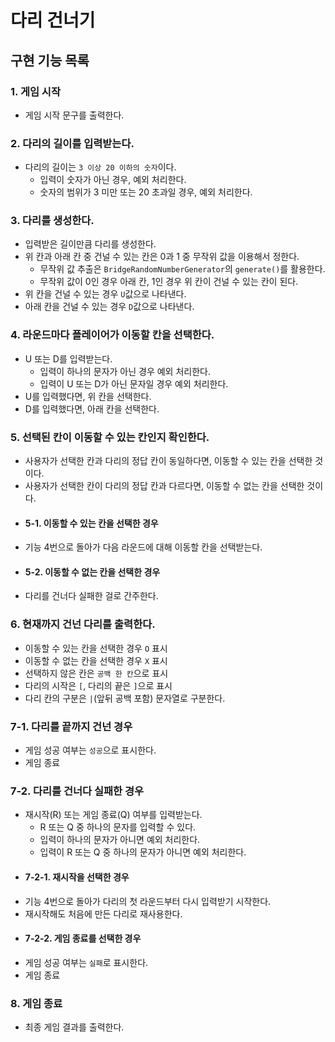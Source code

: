 # 다리 건너기

## 구현 기능 목록

### 1. 게임 시작

- 게임 시작 문구를 출력한다.

### 2. 다리의 길이를 입력받는다.

- 다리의 길이는 `3 이상 20 이하의 숫자`이다.
  - 입력이 숫자가 아닌 경우, 예외 처리한다.
  - 숫자의 범위가 3 미만 또는 20 초과일 경우, 예외 처리한다.

### 3. 다리를 생성한다.

- 입력받은 길이만큼 다리를 생성한다.
- 위 칸과 아래 칸 중 건널 수 있는 칸은 0과 1 중 무작위 값을 이용해서 정한다.
  - 무작위 값 추출은 `BridgeRandomNumberGenerator`의 `generate()`를 활용한다.
  - 무작위 값이 0인 경우 아래 칸, 1인 경우 위 칸이 건널 수 있는 칸이 된다.
- 위 칸을 건널 수 있는 경우 `U`값으로 나타낸다.
- 아래 칸을 건널 수 있는 경우 `D`값으로 나타낸다.

### 4. 라운드마다 플레이어가 이동할 칸을 선택한다.

- U 또는 D를 입력받는다.
  - 입력이 하나의 문자가 아닌 경우 예외 처리한다.
  - 입력이 U 또는 D가 아닌 문자일 경우 예외 처리한다.
- U를 입력했다면, 위 칸을 선택한다.
- D를 입력했다면, 아래 칸을 선택한다.

### 5. 선택된 칸이 이동할 수 있는 칸인지 확인한다.

- 사용자가 선택한 칸과 다리의 정답 칸이 동일하다면, 이동할 수 있는 칸을 선택한 것이다.
- 사용자가 선택한 칸이 다리의 정답 칸과 다르다면, 이동할 수 없는 칸을 선택한 것이다.
- #### 5-1. 이동할 수 있는 칸을 선택한 경우
- 기능 4번으로 돌아가 다음 라운드에 대해 이동할 칸을 선택받는다.
- #### 5-2. 이동할 수 없는 칸을 선택한 경우
- 다리를 건너다 실패한 걸로 간주한다.

### 6. 현재까지 건넌 다리를 출력한다.

- 이동할 수 있는 칸을 선택한 경우 `O` 표시
- 이동할 수 없는 칸을 선택한 경우 `X` 표시
- 선택하지 않은 칸은 `공백 한 칸`으로 표시
- 다리의 시작은 `[`, 다리의 끝은 `]`으로 표시
- 다리 칸의 구분은 `|`(앞뒤 공백 포함) 문자열로 구분한다.

### 7-1. 다리를 끝까지 건넌 경우

- 게임 성공 여부는 `성공`으로 표시한다.
- 게임 종료

### 7-2. 다리를 건너다 실패한 경우

- 재시작(R) 또는 게임 종료(Q) 여부를 입력받는다.
  - R 또는 Q 중 하나의 문자를 입력할 수 있다.
  - 입력이 하나의 문자가 아니면 예외 처리한다.
  - 입력이 R 또는 Q 중 하나의 문자가 아니면 예외 처리한다.
- #### 7-2-1. 재시작을 선택한 경우
- 기능 4번으로 돌아가 다리의 첫 라운드부터 다시 입력받기 시작한다.
- 재시작해도 처음에 만든 다리로 재사용한다.
- #### 7-2-2. 게임 종료를 선택한 경우
- 게임 성공 여부는 `실패`로 표시한다.
- 게임 종료

### 8. 게임 종료

- 최종 게임 결과를 출력한다.

